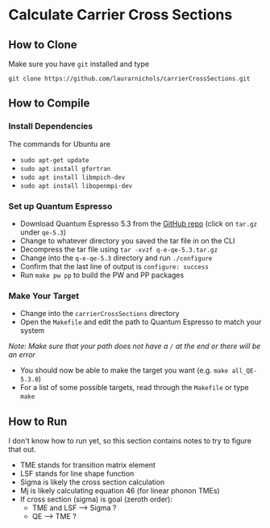 # Calculate Carrier Cross Sections
## How to Clone
Make sure you have `git` installed and type
```git
git clone https://github.com/laurarnichols/carrierCrossSections.git
```

## How to Compile
### Install Dependencies
The commands for Ubuntu are

* `sudo apt-get update`
* `sudo apt install gfortran`
* `sudo apt install libmpich-dev`
* `sudo apt install libopenmpi-dev`

### Set up Quantum Espresso
* Download Quantum Espresso 5.3 from the [GitHub repo](https://github.com/QEF/q-e/releases?after=qe-6.2.0) (click on `tar.gz` under `qe-5.3`)
* Change to whatever directory you saved the tar file in on the CLI
* Decompress the tar file using `tar -xvzf q-e-qe-5.3.tar.gz`
* Change into the `q-e-qe-5.3` directory and run `./configure`
* Confirm that the last line of output is `configure: success`
* Run `make pw pp` to build the PW and PP packages

### Make Your Target
* Change into the `carrierCrossSections` directory
* Open the `Makefile` and edit the path to Quantum Espresso to match your system 

_Note: Make sure that your path does not have a `/` at the end or there will be an error_
* You should now be able to make the target you want (e.g. `make all_QE-5.3.0`)
* For a list of some possible targets, read through the `Makefile` or type `make`

## How to Run
I don't know how to run yet, so this section contains notes to try to figure that out.

* TME stands for transition matrix element
* LSF stands for line shape function
* Sigma is likely the cross section calculation
* Mj is likely calculating equation 46 (for linear phonon TMEs)
* If cross section (sigma) is goal (zeroth order):
  * TME and LSF --> Sigma ?
  * QE --> TME ?
  
